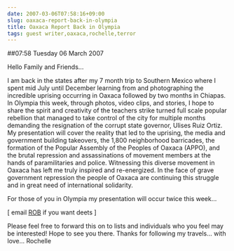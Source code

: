 ```yaml
---
date: 2007-03-06T07:58:16+09:00
slug: oaxaca-report-back-in-olympia
title: Oaxaca Report Back in Olympia
tags: guest writer,oaxaca,rochelle,terror
---
```


##07:58 Tuesday 06 March 2007

Hello Family and Friends...

I am back in the states after my 7 month trip to Southern Mexico where I
spent mid July until December learning from and photographing the
incredible uprising occurring in Oaxaca followed by two months in Chiapas.
In Olympia this week, through photos, video clips, and stories, I hope to
share the spirit and creativity of the teachers strike turned full scale
popular rebellion that managed to take control of the city for multiple
months demanding the resignation of the corrupt state governor, Ulises
Ruiz Ortiz. My presentation will cover the reality that led to the
uprising, the media and government building takeovers, the 1,800
neighborhood barricades, the formation of the Popular Assembly of the
Peoples of Oaxaca (APPO), and the brutal repression and assassinations of
movement members at the hands of paramilitaries and police. Witnessing
this diverse movement in Oaxaca has left me truly inspired and
re-energized. In the face of grave government repression the people of
Oaxaca are continuing this struggle and in great need of international
solidarity.

For those of you in Olympia my presentation will occur twice this week...

[ email [ROB](mailto:rochelle_dates@robnugen.com) if you want deets ]

Please feel free to forward this on to lists and individuals who you feel
may be interested!
Hope to see you there.
Thanks for following my travels...
with love...
Rochelle

